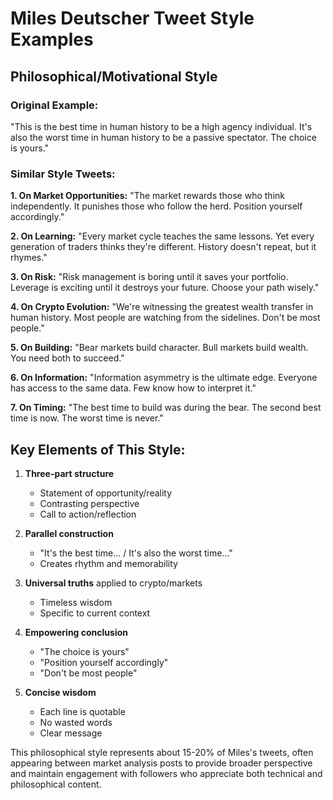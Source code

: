 # Miles Deutscher Tweet Style Examples

## Philosophical/Motivational Style

### Original Example:
"This is the best time in human history to be a high agency individual.
It's also the worst time in human history to be a passive spectator.
The choice is yours."

### Similar Style Tweets:

**1. On Market Opportunities:**
"The market rewards those who think independently.
It punishes those who follow the herd.
Position yourself accordingly."

**2. On Learning:**
"Every market cycle teaches the same lessons.
Yet every generation of traders thinks they're different.
History doesn't repeat, but it rhymes."

**3. On Risk:**
"Risk management is boring until it saves your portfolio.
Leverage is exciting until it destroys your future.
Choose your path wisely."

**4. On Crypto Evolution:**
"We're witnessing the greatest wealth transfer in human history.
Most people are watching from the sidelines.
Don't be most people."

**5. On Building:**
"Bear markets build character.
Bull markets build wealth.
You need both to succeed."

**6. On Information:**
"Information asymmetry is the ultimate edge.
Everyone has access to the same data.
Few know how to interpret it."

**7. On Timing:**
"The best time to build was during the bear.
The second best time is now.
The worst time is never."

## Key Elements of This Style:

1. **Three-part structure**
   - Statement of opportunity/reality
   - Contrasting perspective
   - Call to action/reflection

2. **Parallel construction**
   - "It's the best time... / It's also the worst time..."
   - Creates rhythm and memorability

3. **Universal truths** applied to crypto/markets
   - Timeless wisdom
   - Specific to current context

4. **Empowering conclusion**
   - "The choice is yours"
   - "Position yourself accordingly"
   - "Don't be most people"

5. **Concise wisdom**
   - Each line is quotable
   - No wasted words
   - Clear message

This philosophical style represents about 15-20% of Miles's tweets, often appearing between market analysis posts to provide broader perspective and maintain engagement with followers who appreciate both technical and philosophical content.